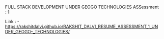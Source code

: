
FULL STACK DEVELOPMENT UNDER GEOGO TECHNOLOGIES ASSessment : 1

Link : - https://rakshitdalvi.github.io/RAKSHIT_DALVI_RESUME_ASSESSMENT_1_UNDER_GEOGO-_TECHNOLOGIES/
